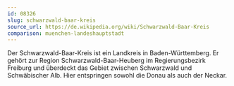 ```yaml
---
id: 08326
slug: schwarzwald-baar-kreis
source_url: https://de.wikipedia.org/wiki/Schwarzwald-Baar-Kreis
comparison: muenchen-landeshauptstadt
---
```


Der Schwarzwald-Baar-Kreis ist ein Landkreis in Baden-Württemberg. Er gehört zur Region Schwarzwald-Baar-Heuberg im Regierungsbezirk Freiburg und überdeckt das Gebiet zwischen Schwarzwald und Schwäbischer Alb. Hier entspringen sowohl die Donau als auch der Neckar.

